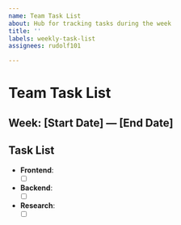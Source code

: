 ```yaml
---
name: Team Task List
about: Hub for tracking tasks during the week
title: ''
labels: weekly-task-list
assignees: rudolf101

---
```


# Team Task List

## Week: [Start Date] — [End Date]

## Task List

- **Frontend**:
    - [ ] [](#)

- **Backend**:
    - [ ] [](#)

- **Research**:
    - [ ] [](#)
